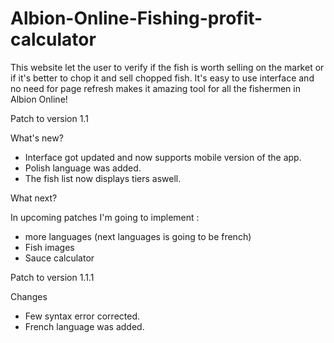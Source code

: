 # Albion-Online-Fishing-profit-calculator
This website let the user to verify if the fish is worth selling on the market or if it's better to chop it and sell chopped fish. It's easy to use interface and no need for page refresh makes it amazing tool for all the fishermen in Albion Online!

Patch to version 1.1

What's new?

- Interface got updated and now supports mobile version of the app.
- Polish language was added.
- The fish list now displays tiers aswell.

What next?

In upcoming patches I'm going to implement :

- more languages (next languages is going to be french)
- Fish images
- Sauce calculator

Patch to version 1.1.1

Changes

- Few syntax error corrected.
- French language was added.
